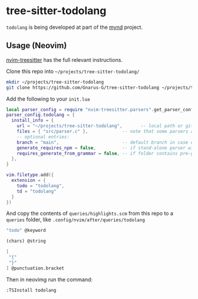 # tree-sitter-todolang

`todolang` is being developed at part of the [mynd](https://github.com/Gnarus-G/mynd) project.

## Usage (Neovim)

[nvim-treesitter](https://github.com/nvim-treesitter/nvim-treesitter/?tab=readme-ov-file#adding-parsers) has the full relevant instructions.

Clone this repo into `~/projects/tree-sitter-todolang/`

```sh
mkdir ~/projects/tree-sitter-todolang
git clone https://github.com/Gnarus-G/tree-sitter-todolang ~/projects/tree-sitter-todolang
```

Add the following to your `init.lua`

```lua
local parser_config = require "nvim-treesitter.parsers".get_parser_configs()
parser_config.todolang = {
  install_info = {
    url = "~/projects/tree-sitter-todolang",       -- local path or git repo
    files = { "src/parser.c" },             -- note that some parsers also require src/scanner.c or src/scanner.cc
    -- optional entries:
    branch = "main",                        -- default branch in case of git repo if different from master
    generate_requires_npm = false,          -- if stand-alone parser without npm dependencies
    requires_generate_from_grammar = false, -- if folder contains pre-generated src/parser.c
  },
}

vim.filetype.add({
  extension = {
    todo = "todolang",
    td = "todolang"
  }
})
```

And copy the contents of `queries/highlights.scm` from this repo to a `queries` folder, like `.config/nvim/after/queries/todolang`

```scm
"todo" @keyword

(chars) @string

[
 "{"
 "}"
] @punctuation.bracket
```

Then in neovimg run the command:

`:TSInstall todolang`

